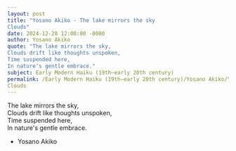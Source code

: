 ```yaml
---
layout: post
title: "Yosano Akiko - The lake mirrors the sky  
Clouds"
date: 2024-12-28 12:00:00 -0000
author: Yosano Akiko
quote: "The lake mirrors the sky,  
Clouds drift like thoughts unspoken,  
Time suspended here,  
In nature's gentle embrace."
subject: Early Modern Haiku (19th–early 20th century)
permalink: /Early Modern Haiku (19th–early 20th century)/Yosano Akiko/Yosano Akiko - The lake mirrors the sky  
Clouds
---
```


The lake mirrors the sky,  
Clouds drift like thoughts unspoken,  
Time suspended here,  
In nature's gentle embrace.

- Yosano Akiko
